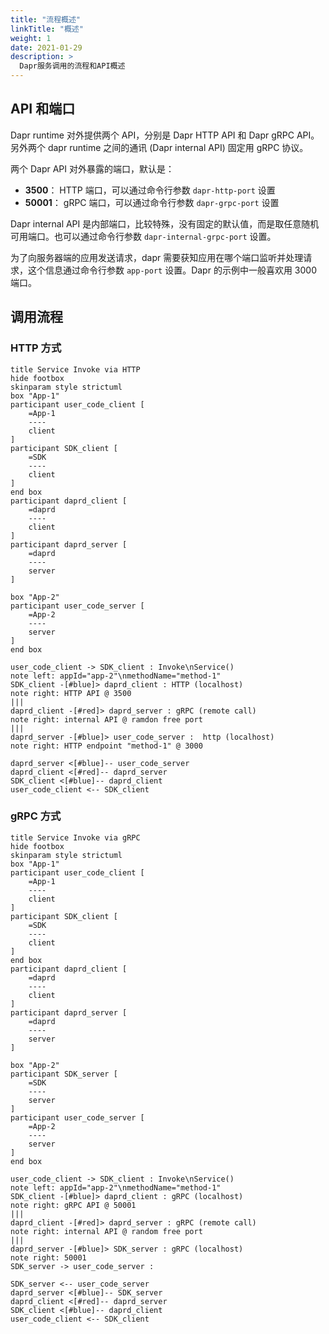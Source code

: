 ```yaml
---
title: "流程概述"
linkTitle: "概述"
weight: 1
date: 2021-01-29
description: >
  Dapr服务调用的流程和API概述
---
```



## API 和端口

Dapr runtime 对外提供两个 API，分别是 Dapr HTTP API 和 Dapr gRPC API。另外两个 dapr runtime 之间的通讯 (Dapr internal API) 固定用 gRPC 协议。

两个 Dapr API 对外暴露的端口，默认是：

- **3500**： HTTP 端口，可以通过命令行参数 `dapr-http-port` 设置
- **50001**： gRPC 端口，可以通过命令行参数 `dapr-grpc-port` 设置

Dapr internal API 是内部端口，比较特殊，没有固定的默认值，而是取任意随机可用端口。也可以通过命令行参数 `dapr-internal-grpc-port` 设置。

为了向服务器端的应用发送请求，dapr 需要获知应用在哪个端口监听并处理请求，这个信息通过命令行参数 `app-port` 设置。Dapr 的示例中一般喜欢用 3000 端口。

## 调用流程


### HTTP 方式

```plantuml
title Service Invoke via HTTP
hide footbox
skinparam style strictuml
box "App-1"
participant user_code_client [
    =App-1
    ----
    client
]
participant SDK_client [
    =SDK
    ----
    client
]
end box
participant daprd_client [
    =daprd
    ----
    client
]
participant daprd_server [
    =daprd
    ----
    server
]

box "App-2"
participant user_code_server [
    =App-2
    ----
    server
]
end box

user_code_client -> SDK_client : Invoke\nService() 
note left: appId="app-2"\nmethodName="method-1"
SDK_client -[#blue]> daprd_client : HTTP (localhost)
note right: HTTP API @ 3500
|||
daprd_client -[#red]> daprd_server : gRPC (remote call)
note right: internal API @ ramdon free port
|||
daprd_server -[#blue]> user_code_server :  http (localhost)
note right: HTTP endpoint "method-1" @ 3000

daprd_server <[#blue]-- user_code_server
daprd_client <[#red]-- daprd_server
SDK_client <[#blue]-- daprd_client
user_code_client <-- SDK_client
```


### gRPC 方式

```plantuml
title Service Invoke via gRPC
hide footbox
skinparam style strictuml
box "App-1"
participant user_code_client [
    =App-1
    ----
    client
]
participant SDK_client [
    =SDK
    ----
    client
]
end box
participant daprd_client [
    =daprd
    ----
    client
]
participant daprd_server [
    =daprd
    ----
    server
]

box "App-2"
participant SDK_server [
    =SDK
    ----
    server
]
participant user_code_server [
    =App-2
    ----
    server
]
end box

user_code_client -> SDK_client : Invoke\nService() 
note left: appId="app-2"\nmethodName="method-1"
SDK_client -[#blue]> daprd_client : gRPC (localhost)
note right: gRPC API @ 50001
|||
daprd_client -[#red]> daprd_server : gRPC (remote call)
note right: internal API @ random free port
|||
daprd_server -[#blue]> SDK_server : gRPC (localhost)
note right: 50001
SDK_server -> user_code_server : 

SDK_server <-- user_code_server
daprd_server <[#blue]-- SDK_server
daprd_client <[#red]-- daprd_server
SDK_client <[#blue]-- daprd_client
user_code_client <-- SDK_client
```



